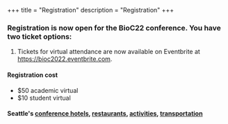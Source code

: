 +++
title = "Registration"
description = "Registration"
+++

### Registration is now open for the BioC22 conference. You have two ticket options:

1. Tickets for virtual attendance are now available on Eventbrite at https://bioc2022.eventbrite.com.

<!--
2. Tickets for in-person attendance of the conference in Seattle, Washington (USA) are currently limited due to COVID capacity limits at the venue. As of 5/31/22, we have 20 in-person tickets available. You can register at https://bioc2022.eventbrite.com.
If tickets have sold out, please email conference@bioconductor.org to be placed on a wait list. 
Both tickets provide access to all conference sessions. We will have a variety of in-person and virtual speakers. Anyone who does not get an in-person ticket will be able to secure a virtual ticket.
-->

#### Registration cost

<!--
- $400 academic in person
- $250 student in person
-->
- $50 academic virtual
- $10 student virtual

<!--
If you require scholarship assistance to attend the conference virtually, please complete this form: https://forms.gle/YotNvDzx8qWjnQ3D7. Scholarships for virtual attendance will be assessed on a rolling basis. 

We are no longer accepting requests for in-person scholarships. 
-->

#### Seattle's <a href="../Local_Hotels_Seattle.pdf" target="_blank">conference hotels</a>, <a href="../Local_Restaurants_Seattle.pdf" target="_blank">restaurants</a>, <a href="../Local_Activities.pdf" target="_blank">activities</a>, <a href="../Link_Light_Rail.pdf" target="_blank">transportation</a>

<!--
## [Registration to the virtual Bioc2021 conference is now open!](https://www.airmeet.com/e/3124e6e0-8b3d-11eb-adfc-b1c12ad96800)

[Registration link](https://www.airmeet.com/e/3124e6e0-8b3d-11eb-adfc-b1c12ad96800)

The registration fee includes access to the virtual platform for the conference, talks, workshops, Q&As following each session, network opportunities. This fee helps us cover the cost of the platform and other associated costs for the conference.

If you are currently experiencing financial hardship or reduced funding, please apply for a [BioC2021 Scholarship](https://docs.google.com/forms/d/e/1FAIpQLSeOE8FfcewYccR37o5dtC_tUjTCE5cKbyVMC_68uMuC3CgQbA/viewform?usp=pp_url) for a waiver on the registration fee.

Bioconductor is offering a limited number of awards to cover caregiving expenses for BioC2021 attendees. If you need assistance with childcare or eldercare during the course of the conference, please [apply here](https://forms.gle/8sUSgNwKFDFEZii58). 

## Fees

| Rate                                                         | &nbsp;                            | Price (USD) |
|--------------------------------------------------------------|-----------------------------------|-------------|
| Professional: Faculty, staff, government, or corporate | &nbsp; &nbsp; &nbsp;              | $50.00      |
| Trainee: Student, Postdoc   | &nbsp; &nbsp; &nbsp; | $10.00  |

## FAQ

- What if I am in a different time zone?
    - We are curating a schedule that will accommodate most time zones throughout the world, but we cannot guarantee that the session you want to attend will be at a convenient time for you. However, all sessions are recorded and will be available for viewing roughly two hours after the session takes place. 

- Are there group discounts?
    - We do not offer group discounts.

- Can I register multiple people at the same time?
    - At this time each person has to register individually. 

- I cannot afford the registration fee. What are my options?
    - You can apply for a scholarship [HERE](https://docs.google.com/forms/d/e/1FAIpQLSeOE8FfcewYccR37o5dtC_tUjTCE5cKbyVMC_68uMuC3CgQbA/viewform?usp=pp_url), and we will consider those cases for a waived fee admission. 

## Cancellation Policy

Bioconductor is a non-profit organization, and conferences are designed only to break even every year. As a result we are generally unable to offer individual refunds.
-->


<!--
All time is US Eastern Time. All sessions include Q&A time.

| Time                   |               | Track      |               | Name                     |
|:----------------------:|---------------|------------|---------------|--------------------------|
| **Monday, 7/27/2020**  | &nbsp; &nbsp; |            | &nbsp; &nbsp; |                          |
| 8:00 AM                | &nbsp; &nbsp; | Community  | &nbsp; &nbsp; | Open breakfast meeting   |
-->

